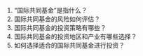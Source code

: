

1. “国际共同基金”是指什么？
2. 国际共同基金的风险如何评估？
3. 国际共同基金的投资策略有哪些？
4. 国际共同基金的投资地区和产业有哪些选择？
5. 如何选择适合的国际共同基金进行投资？